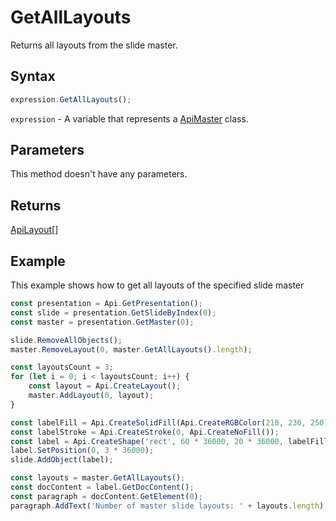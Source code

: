 # GetAllLayouts

Returns all layouts from the slide master.

## Syntax

```javascript
expression.GetAllLayouts();
```

`expression` - A variable that represents a [ApiMaster](../ApiMaster.md) class.

## Parameters

This method doesn't have any parameters.

## Returns

[ApiLayout](../../ApiLayout/ApiLayout.md)[]

## Example

This example shows how to get all layouts of the specified slide master

```javascript editor-pptx
const presentation = Api.GetPresentation();
const slide = presentation.GetSlideByIndex(0);
const master = presentation.GetMaster(0);

slide.RemoveAllObjects();
master.RemoveLayout(0, master.GetAllLayouts().length);

const layoutsCount = 3;
for (let i = 0; i < layoutsCount; i++) {
	const layout = Api.CreateLayout();
	master.AddLayout(0, layout);
}

const labelFill = Api.CreateSolidFill(Api.CreateRGBColor(210, 230, 250));
const labelStroke = Api.CreateStroke(0, Api.CreateNoFill());
const label = Api.CreateShape('rect', 60 * 36000, 20 * 36000, labelFill, labelStroke);
label.SetPosition(0, 3 * 36000);
slide.AddObject(label);

const layouts = master.GetAllLayouts();
const docContent = label.GetDocContent();
const paragraph = docContent.GetElement(0);
paragraph.AddText('Number of master slide layouts: ' + layouts.length);

```
